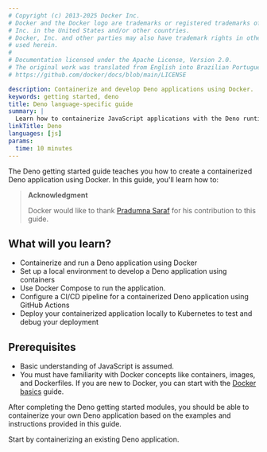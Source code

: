 ```yaml
---
# Copyright (c) 2013-2025 Docker Inc.
# Docker and the Docker logo are trademarks or registered trademarks of Docker,
# Inc. in the United States and/or other countries.
# Docker, Inc. and other parties may also have trademark rights in other terms
# used herein.
#
# Documentation licensed under the Apache License, Version 2.0.
# The original work was translated from English into Brazilian Portuguese.
# https://github.com/docker/docs/blob/main/LICENSE

description: Containerize and develop Deno applications using Docker.
keywords: getting started, deno
title: Deno language-specific guide
summary: |
  Learn how to containerize JavaScript applications with the Deno runtime using Docker.
linkTitle: Deno
languages: [js]
params:
  time: 10 minutes
---
```

The Deno getting started guide teaches you how to create a containerized Deno application using Docker. In this guide, you'll learn how to:

> **Acknowledgment**
>
> Docker would like to thank [Pradumna Saraf](https://twitter.com/pradumna_saraf) for his contribution to this guide.

## What will you learn?

* Containerize and run a Deno application using Docker
* Set up a local environment to develop a Deno application using containers
* Use Docker Compose to run the application.
* Configure a CI/CD pipeline for a containerized Deno application using GitHub Actions
* Deploy your containerized application locally to Kubernetes to test and debug your deployment

## Prerequisites

- Basic understanding of JavaScript is assumed.
- You must have familiarity with Docker concepts like containers, images, and Dockerfiles. If you are new to Docker, you can start with the [Docker basics](/get-started/docker-concepts/the-basics/what-is-a-container.md) guide.

After completing the Deno getting started modules, you should be able to containerize your own Deno application based on the examples and instructions provided in this guide.

Start by containerizing an existing Deno application.
